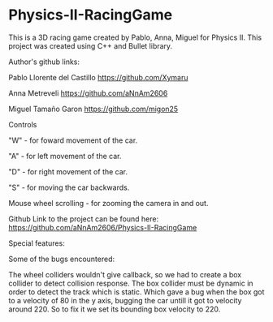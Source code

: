# Physics-II-RacingGame
 This is a 3D racing game created by Pablo, Anna, Miguel for Physics II. This project was created using C++ 
and Bullet library.

Author's github links:

Pablo Llorente del Castillo
https://github.com/Xymaru

Anna Metreveli
https://github.com/aNnAm2606

Miguel Tamaño Garon
https://github.com/migon25

Controls

"W" - for foward movement of the car.

"A" - for left movement of the car.

"D" - for right movement of the car.

"S" - for moving the car backwards.

Mouse wheel scrolling - for zooming the camera in and out.


Github Link to the project can be found here: https://github.com/aNnAm2606/Physics-II-RacingGame


Special features:

 
Some of the bugs encountered:

The wheel colliders wouldn't give callback, so we had to create a box collider to detect collision response.
The box collider must be dynamic in order to detect the track which is static. Which gave a bug when the box got
to a velocity of 80 in the y axis, bugging the car untill it got to velocity around 220.
So to fix it we set its bounding box velocity to 220.
